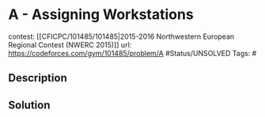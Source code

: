 # A - Assigning Workstations

contest: [[CFICPC/101485/101485|2015-2016 Northwestern European Regional Contest (NWERC 2015)]]
url: https://codeforces.com/gym/101485/problem/A
#Status/UNSOLVED
Tags: #

## Description

## Solution

